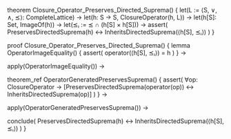 theorem Closure_Operator_Preserves_Directed_Suprema() {
  let(L := ⟨S, ∨, ∧, ⪯⟩: CompleteLattice) →
  let(h: S → S, ClosureOperator(h, L)) →
  let(h[S]: Set, ImageOf(h)) →
  let(⪯ᵢ := ⪯ ∩ (h[S] × h[S])) →
  assert(
    PreservesDirectedSuprema(h) ↔ 
    InheritsDirectedSuprema(⟨h[S], ⪯ᵢ⟩)
  )
}

proof Closure_Operator_Preserves_Directed_Suprema() {
  lemma OperatorImageEquality() {
    assert(
      operator(⟨h[S], ⪯ᵢ⟩) = h
    )
  } →
  
  apply(OperatorImageEquality()) →
  
  theorem_ref OperatorGeneratedPreservesSuprema() {
    assert(
      ∀op: ClosureOperator →
      [PreservesDirectedSuprema(operator(op)) ↔
       InheritsDirectedSuprema(op)]
    )
  } →
  
  apply(OperatorGeneratedPreservesSuprema()) →
  
  conclude(
    PreservesDirectedSuprema(h) ↔ 
    InheritsDirectedSuprema(⟨h[S], ⪯ᵢ⟩)
  )
}